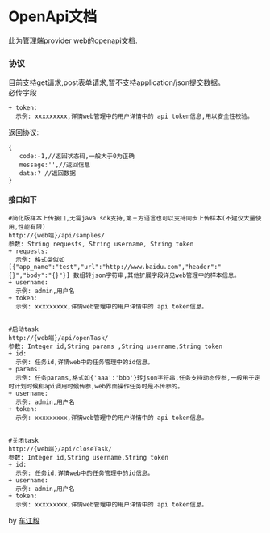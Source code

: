 # OpenApi文档
此为管理端provider web的openapi文档.

### 协议
目前支持get请求,post表单请求,暂不支持application/json提交数据。<br/>
必传字段
```
+ token:
  示例: xxxxxxxxx,详情web管理中的用户详情中的 api token信息,用以安全性校验。
```
返回协议:
```
{
   code:-1,//返回状态码,一般大于0为正确
   message:'',//返回信息
   data:? //返回数据
}
```

#### 接口如下
```
#简化版样本上传接口,无需java sdk支持,第三方语言也可以支持同步上传样本(不建议大量使用,性能有限)
http://{web端}/api/samples/
参数: String requests, String username, String token
+ requests:
  示例: 格式类似如[{"app_name":"test","url":"http://www.baidu.com","header":"{}","body":"{}"}] 数组转json字符串,其他扩展字段详见web管理中的样本信息。
+ username:
  示例: admin,用户名
+ token:
  示例: xxxxxxxxx,详情web管理中的用户详情中的 api token信息。
 

#启动task
http://{web端}/api/openTask/
参数: Integer id,String params ,String username,String token
+ id:
  示例: 任务id,详情web中的任务管理中的id信息。
+ params:
  示例: 任务params,格式如{'aaa':'bbb'}转json字符串,任务支持动态传参,一般用于定时计划时候和api调用时候传参,web界面操作任务时是不传参的。
+ username:
  示例: admin,用户名
+ token:
  示例: xxxxxxxxx,详情web管理中的用户详情中的 api token信息。


#关闭task
http://{web端}/api/closeTask/
参数: Integer id,String username,String token
+ id:
  示例: 任务id,详情web中的任务管理中的id信息。
+ username:
  示例: admin,用户名
+ token:
  示例: xxxxxxxxx,详情web管理中的用户详情中的 api token信息。

   ```

by [车江毅](https://www.cnblogs.com/chejiangyi/)